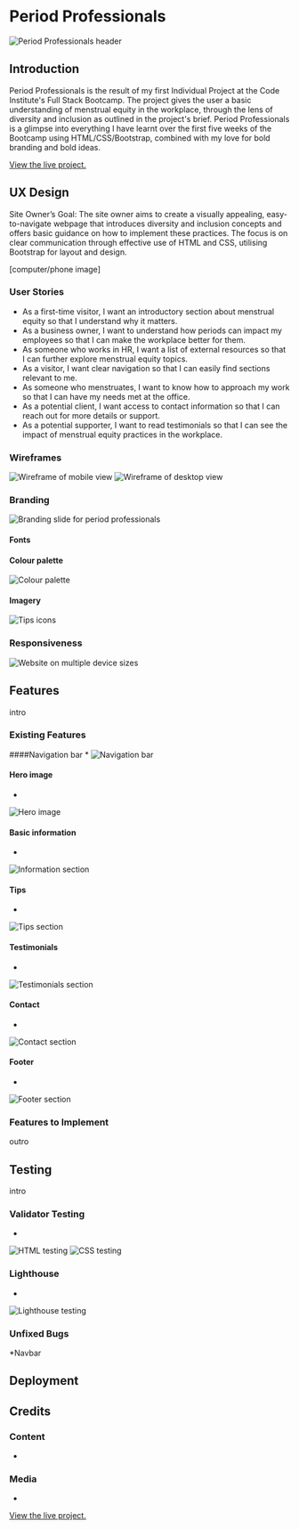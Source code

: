 # Period Professionals
![Period Professionals header](assets/images/readme/period-professionals-header.png)

## Introduction 

Period Professionals is the result of my first Individual Project at the Code Institute's Full Stack Bootcamp. The project gives the user a basic understanding of menstrual equity in the workplace, through the lens of diversity and inclusion as outlined in the project's brief. Period Professionals is a glimpse into everything I have learnt over the first five weeks of the Bootcamp using HTML/CSS/Bootstrap, combined with my love for bold branding and bold ideas.

<a href="https://katee145.github.io/periodprofessionals/" target="_blank">View the live project.</a>

## UX Design

Site Owner’s Goal:
The site owner aims to create a visually appealing, easy-to-navigate webpage that introduces diversity and inclusion concepts and offers basic guidance on how to implement these practices. The focus is on clear communication through effective use of HTML and CSS, utilising Bootstrap for layout and design.

[computer/phone image]

### User Stories

* As a first-time visitor, I want an introductory section about menstrual equity so that I understand why it matters.
* As a business owner, I want to understand how periods can impact my employees so that I can make the workplace better for them.
* As someone who works in HR, I want a list of external resources so that I can further explore menstrual equity topics.
* As a visitor, I want clear navigation so that I can easily find sections relevant to me.
* As someone who menstruates, I want to know how to approach my work so that I can have my needs met at the office.
* As a potential client, I want access to contact information so that I can reach out for more details or support.
* As a potential supporter, I want to read testimonials so that I can see the impact of menstrual equity practices in the workplace.

### Wireframes
![Wireframe of mobile view](assets/images/readme/mobile-wireframes.png)
![Wireframe of desktop view](assets/images/readme/desktop-wireframes.png)

### Branding
![Branding slide for period professionals](assets/images/readme/branding-slide.png)

#### Fonts

#### Colour palette
![Colour palette](assets/images/readme/colour-palette.png)

#### Imagery
![Tips icons](assets/images/readme/tips-icons.png)

### Responsiveness
![Website on multiple device sizes](assets/images/readme/responsive-image.png)

## Features
intro

### Existing Features
####Navigation bar
*
![Navigation bar](assets/images/readme/nav-feature.png)

#### Hero image
*
![Hero image](assets/images/readme/header-feature.png)

#### Basic information
*
![Information section](assets/images/readme/info-feature.png)

#### Tips
*
![Tips section](assets/images/readme/tips-feature.png)

#### Testimonials
*
![Testimonials section](assets/images/readme/testimonial-feature.png)

#### Contact
*
![Contact section](assets/images/readme/contact-feature.png)

#### Footer
*
![Footer section](assets/images/readme/footer-feature.png)

### Features to Implement
outro

## Testing

intro

### Validator Testing
*
![HTML testing](assets/images/readme/html-validation.png)
![CSS testing](assets/images/readme/css-validation.png)

### Lighthouse
*
![Lighthouse testing](assets/images/readme/lighthouse-testing.png)

### Unfixed Bugs
*Navbar

## Deployment

## Credits
### Content
*

### Media
*


<a href="https://katee145.github.io/periodprofessionals/" target="_blank">View the live project.</a>
